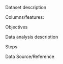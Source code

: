 Dataset description

Columns/features:
  
Objectives

Data analysis description

Steps

Data Source/Reference
